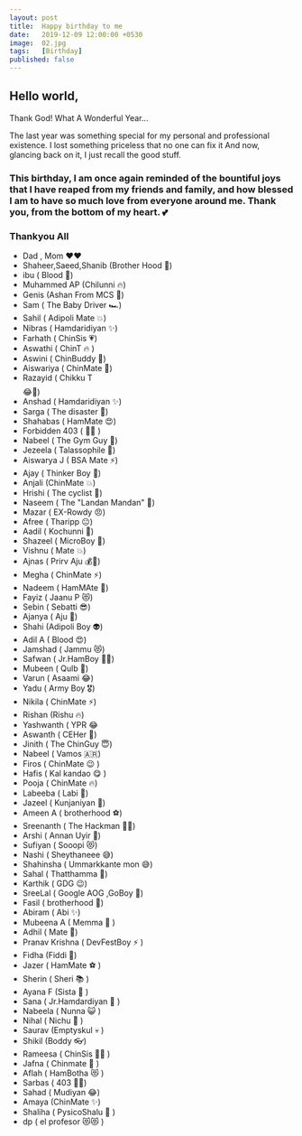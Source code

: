 ```yaml
---
layout: post
title:  Happy birthday to me
date:   2019-12-09 12:00:00 +0530
image:  02.jpg
tags:   [Birthday]
published: false
---
```

## Hello world,    
Thank God! What A Wonderful Year...

The last year was something special for my personal and professional existence.
I lost something priceless that no one can fix it  And now, glancing back on it, I just recall the good stuff.  
### This birthday, I am once again reminded of the bountiful joys that I have reaped from my friends and family, and how blessed I am to have so much love from everyone around me. Thank you, from the bottom of my heart. 💕     


### Thankyou All 

+ Dad , Mom ❤️♥️
+ Shaheer,Saeed,Shanib (Brother Hood 💪)
+ ibu ( Blood 💝)
+ Muhammed AP (Chilunni  🔥)
+ Genis (Ashan From MCS  🤩)
+ Sam ( The Baby Driver 🏎️)
+ Sahil ( Adipoli Mate  💥)
+ Nibras ( Hamdaridiyan  ✨)
+ Farhath ( ChinSis  💗)
+ Aswathi ( ChinT  🔥 )
+ Aswini ( ChinBuddy  🌟)
+ Aiswariya ( ChinMate 💫)
+ Razayid ( Chikku T$$$$   😂💩)
+ Anshad ( Hamdaridiyan  ✨)
+ Sarga ( The disaster  🙈)
+ Shahabas ( HamMate 😍)
+ Forbidden 403 ( 👨‍💻 )
+ Nabeel ( The Gym Guy  💪)
+ Jezeela ( Talassophile  🌊)
+ Aiswarya J ( BSA Mate ⚡)
+ Ajay ( Thinker Boy  🌟)
+ Anjali (ChinMate  💥)
+ Hrishi ( The cyclist 🚴)
+ Naseem ( The "Landan Mandan"  🤡)
+ Mazar ( EX-Rowdy 😠)
+ Afree ( Tharipp  😐)
+ Aadil ( Kochunni  👮)
+ Shazeel ( MicroBoy  📸)
+ Vishnu ( Mate  💥)
+ Ajnas ( Prirv Aju  💰🤑)
+ Megha ( ChinMate  ⚡)
+ Nadeem ( HamMAte  🔆)
+ Fayiz ( Jaanu P  😻)
+ Sebin ( Sebatti  😎)
+ Ajanya ( Aju  🙌)
+ Shahi (Adipoli Boy  👽)
+ Adil A ( Blood  😍)
+ Jamshad ( Jammu  😻)
+ Safwan ( Jr.HamBoy  👦🎹)
+ Mubeen ( Qulb  🥰)
+ Varun ( Asaami  😂)
+ Yadu ( Army Boy  🎖️)
+ Nikila ( ChinMate  ⚡)
+ Rishan (Rishu  🔥)
+ Yashwanth ( YPR  😂
+ Aswanth ( CEHer  👀)
+ Jinith ( The ChinGuy  😇)
+ Nabeel ( Vamos 🇦🇷)
+ Firos ( ChinMate 😉 )
+ Hafis ( Kal kandao 😋 )
+ Pooja ( ChinMate  🔥)
+ Labeeba ( Labi 🤩)
+ Jazeel ( Kunjaniyan  👦)
+ Ameen A ( brotherhood  ⚽)
+ Sreenanth ( The Hackman  👨‍💻)
+ Arshi ( Annan Uyir  🙌)
+ Sufiyan ( Sooopi  😻)
+ Nashi ( Sheythaneee 😅)
+ Shahinsha ( Ummarkkante mon  😅)
+ Sahal ( Thatthamma 🦜)
+ Karthik ( GDG  😉)
+ SreeLal ( Google AOG ,GoBoy 👻)
+ Fasil ( brotherhood  💪)
+ Abiram ( Abi  ✨)
+ Mubeena A ( Memma 🔆 )
+ Adhil ( Mate 🤟)
+ Pranav Krishna ( DevFestBoy ⚡ )
+ Fidha (Fiddi 👊)
+ Jazer ( HamMate ⚽ )
+ Sherin ( Sheri 📚 )
+ Ayana F (Sista 🙌 )
+ Sana ( Jr.Hamdardiyan 💫 )
+ Nabeela ( Nunna 😺 )
+ Nihal ( Nichu 🎥 )
+ Saurav (Emptyskul 💀 )
+ Shikil (Boddy 👓)
+ Rameesa ( ChinSis 👩‍👧 )
+ Jafna ( Chinmate 🧕 )
+ Aflah ( HamBotha 😻  )
+ Sarbas ( 403 👨‍💻)
+ Sahad ( Mudiyan 😂)
+ Amaya (ChinMate ✨)
+ Shaliha ( PysicoShalu 🤪 )
+ dp ( el profesor 😻😻 )

